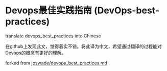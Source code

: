  Devops最佳实践指南
 (DevOps-best-practices)
======
translate devops_best_practices into Chinese

在github上发现此文，觉得着实不错。将此译为中文，希望通过翻译的过程能对Devops的概念有更好的理解。

forked from [jpswade/devops_best_practices.md](https://gist.github.com/jpswade/4135841363e72ece8086146bd7bb5d91)
